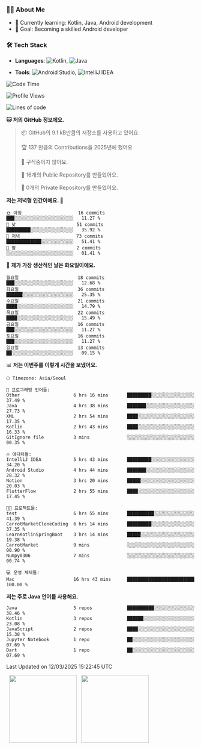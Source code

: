 ### 👨‍💻 About Me
- 🌱 Currently learning: Kotlin, Java, Android development
- 🎯 Goal: Becoming a skilled Android developer

### 🛠 Tech Stack
- **Languages**: ![Kotlin](https://img.shields.io/badge/Kotlin-0095D5?style=flat-square&logo=kotlin&logoColor=white), 
![Java](https://img.shields.io/badge/Java-007396?style=flat-square&logo=coffeescript&logoColor=white)

- **Tools**:
![Android Studio](https://img.shields.io/badge/Android%20Studio-3DDC84?style=flat-square&logo=android-studio&logoColor=white), 
![IntelliJ IDEA](https://img.shields.io/badge/IntelliJ%20IDEA-000000?style=flat-square&logo=intellij-idea&logoColor=white)

<!--START_SECTION:waka-->
![Code Time](http://img.shields.io/badge/Code%20Time-43%20hrs%2039%20mins-blue)

![Profile Views](http://img.shields.io/badge/Profile%20Views-4-blue)

![Lines of code](https://img.shields.io/badge/%EC%A0%80%EB%8A%94%20%EC%97%AC%ED%83%9C%EA%B9%8C%EC%A7%80%20-58.1%20thousand%20%EC%A4%84%EC%9D%98%20%EC%BD%94%EB%93%9C%EB%A5%BC%20%EC%9E%91%EC%84%B1%ED%96%88%EC%96%B4%EC%9A%94.-blue)

**🐱 저의 GitHub 정보에요.** 

> 📦 GitHub의 9.1 kB만큼의 저장소를 사용하고 있어요. 
 > 
> 🏆 137 만큼의 Contributions을 2025년에 했어요
 > 
> 🚫 구직중이지 않아요.
 > 
> 📜 16개의 Public Repository를 만들었어요. 
 > 
> 🔑 0개의 Private Repository를 만들었어요. 
 > 
**저는 저녁형 인간이에요. 🦉** 

```text
🌞 아침                     16 commits          ███░░░░░░░░░░░░░░░░░░░░░░   11.27 % 
🌆 낮　                     51 commits          █████████░░░░░░░░░░░░░░░░   35.92 % 
🌃 저녁                     73 commits          █████████████░░░░░░░░░░░░   51.41 % 
🌙 밤　                     2 commits           ░░░░░░░░░░░░░░░░░░░░░░░░░   01.41 % 
```
📅 **제가 가장 생산적인 날은 화요일이에요.** 

```text
월요일                      18 commits          ███░░░░░░░░░░░░░░░░░░░░░░   12.68 % 
화요일                      36 commits          ██████░░░░░░░░░░░░░░░░░░░   25.35 % 
수요일                      21 commits          ████░░░░░░░░░░░░░░░░░░░░░   14.79 % 
목요일                      22 commits          ████░░░░░░░░░░░░░░░░░░░░░   15.49 % 
금요일                      16 commits          ███░░░░░░░░░░░░░░░░░░░░░░   11.27 % 
토요일                      16 commits          ███░░░░░░░░░░░░░░░░░░░░░░   11.27 % 
일요일                      13 commits          ██░░░░░░░░░░░░░░░░░░░░░░░   09.15 % 
```


📊 **저는 이번주를 이렇게 시간을 보냈어요.** 

```text
🕑︎ Timezone: Asia/Seoul

💬 프로그래밍 언어들: 
Other                    6 hrs 16 mins       █████████░░░░░░░░░░░░░░░░   37.49 % 
Java                     4 hrs 38 mins       ███████░░░░░░░░░░░░░░░░░░   27.73 % 
XML                      2 hrs 54 mins       ████░░░░░░░░░░░░░░░░░░░░░   17.35 % 
Kotlin                   2 hrs 43 mins       ████░░░░░░░░░░░░░░░░░░░░░   16.33 % 
GitIgnore file           3 mins              ░░░░░░░░░░░░░░░░░░░░░░░░░   00.35 % 

🔥 에디터들: 
IntelliJ IDEA            5 hrs 43 mins       █████████░░░░░░░░░░░░░░░░   34.20 % 
Android Studio           4 hrs 44 mins       ███████░░░░░░░░░░░░░░░░░░   28.32 % 
Notion                   3 hrs 20 mins       █████░░░░░░░░░░░░░░░░░░░░   20.03 % 
FlutterFlow              2 hrs 55 mins       ████░░░░░░░░░░░░░░░░░░░░░   17.45 % 

🐱‍💻 프로젝트들: 
test                     6 hrs 55 mins       ██████████░░░░░░░░░░░░░░░   41.39 % 
CarrotMarketCloneCoding  6 hrs 14 mins       █████████░░░░░░░░░░░░░░░░   37.35 % 
LearnKotlinSpringBoot    3 hrs 14 mins       █████░░░░░░░░░░░░░░░░░░░░   19.38 % 
CarrotMarket             9 mins              ░░░░░░░░░░░░░░░░░░░░░░░░░   00.90 % 
Numpy0306                7 mins              ░░░░░░░░░░░░░░░░░░░░░░░░░   00.74 % 

💻 운영 체제들: 
Mac                      16 hrs 43 mins      █████████████████████████   100.00 % 
```

**저는 주로 Java 언어를 사용해요.** 

```text
Java                     5 repos             ██████████░░░░░░░░░░░░░░░   38.46 % 
Kotlin                   3 repos             ██████░░░░░░░░░░░░░░░░░░░   23.08 % 
JavaScript               2 repos             ████░░░░░░░░░░░░░░░░░░░░░   15.38 % 
Jupyter Notebook         1 repo              ██░░░░░░░░░░░░░░░░░░░░░░░   07.69 % 
Dart                     1 repo              ██░░░░░░░░░░░░░░░░░░░░░░░   07.69 % 
```




 Last Updated on 12/03/2025 15:22:45 UTC
<!--END_SECTION:waka-->

<p>
  <img height="180em" src="https://github-readme-stats.vercel.app/api?username=JongHyun070105&show_icons=true&include_all_commits=true&bg_color=0d1117&title_color=ffffff&text_color=c9d1d9&icon_color=79ff97">
  <img height="180em" src="https://github-readme-stats.vercel.app/api/top-langs/?username=JongHyun070105&layout=compact&langs_count=4&bg_color=0d1117&title_color=ffffff&text_color=c9d1d9&hide=php&hide_repo=EcoStep,mimir,git-session">
</p>
